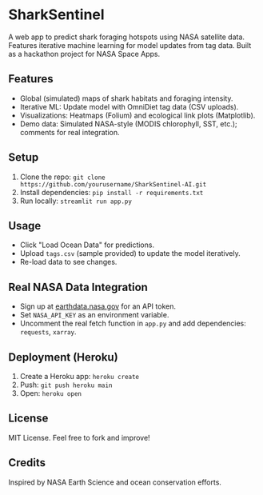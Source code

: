 # SharkSentinel

A web app to predict shark foraging hotspots using NASA satellite data. Features iterative machine learning for model updates from tag data. Built as a hackathon project for NASA Space Apps.

## Features
- Global (simulated) maps of shark habitats and foraging intensity.
- Iterative ML: Update model with OmniDiet tag data (CSV uploads).
- Visualizations: Heatmaps (Folium) and ecological link plots (Matplotlib).
- Demo data: Simulated NASA-style (MODIS chlorophyll, SST, etc.); comments for real integration.

## Setup
1. Clone the repo: `git clone https://github.com/yourusername/SharkSentinel-AI.git`
2. Install dependencies: `pip install -r requirements.txt`
3. Run locally: `streamlit run app.py`

## Usage
- Click "Load Ocean Data" for predictions.
- Upload `tags.csv` (sample provided) to update the model iteratively.
- Re-load data to see changes.

## Real NASA Data Integration
- Sign up at [earthdata.nasa.gov](https://earthdata.nasa.gov) for an API token.
- Set `NASA_API_KEY` as an environment variable.
- Uncomment the real fetch function in `app.py` and add dependencies: `requests`, `xarray`.

## Deployment (Heroku)
1. Create a Heroku app: `heroku create`
2. Push: `git push heroku main`
3. Open: `heroku open`

## License
MIT License. Feel free to fork and improve!

## Credits
Inspired by NASA Earth Science and ocean conservation efforts.
